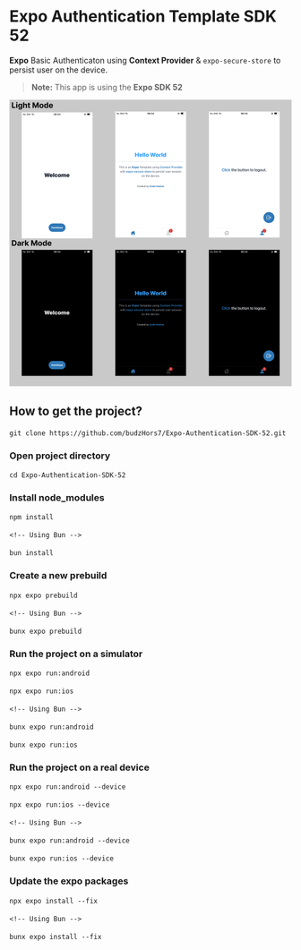 # Expo Authentication Template SDK 52

**Expo** Basic Authenticaton using **Context Provider** & `expo-secure-store` to persist user on the device.

> **Note:** This app is using the **Expo SDK 52**

![app](/assets/images/App%20Showcase.png)

## How to get the project?

    git clone https://github.com/budzHors7/Expo-Authentication-SDK-52.git

### Open project directory

    cd Expo-Authentication-SDK-52

### Install node_modules

    npm install

    <!-- Using Bun -->

    bun install

### Create a new prebuild

    npx expo prebuild

    <!-- Using Bun -->

    bunx expo prebuild

### Run the project on a simulator

    npx expo run:android

    npx expo run:ios

    <!-- Using Bun -->

    bunx expo run:android

    bunx expo run:ios

### Run the project on a real device

    npx expo run:android --device

    npx expo run:ios --device

    <!-- Using Bun -->

    bunx expo run:android --device

    bunx expo run:ios --device

### Update the expo packages

    npx expo install --fix

    <!-- Using Bun -->

    bunx expo install --fix